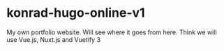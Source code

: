# konrad-hugo-online-v1
My own portfolio website. Will see where it goes from here. Think we will use Vue.js, Nuxt.js and Vuetify 3
